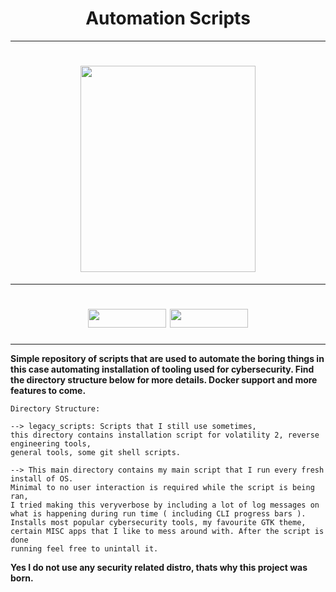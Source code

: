 
<h1 align="center">
   Automation Scripts  
</h1>

---

<h1 align="center">
  <img height="330" width="280" src="https://github.com/0x157/Scripts/assets/102762345/d92742b7-fc5e-4462-943c-eaacdfc91c5a">
</h1>

---

<h1 align="center">
  <img height="30" width="125" src="https://img.shields.io/badge/Script-Passing-FF9FE5">
  <img height="30" width="125" src="https://img.shields.io/badge/Language-Python3-D0D38F">
</h1>

---

**Simple repository of scripts that are used to automate the boring things in this case automating installation of tooling used for cybersecurity. Find the directory structure below for more details. Docker support and more features to come.**

```
Directory Structure:

--> legacy_scripts: Scripts that I still use sometimes,
this directory contains installation script for volatility 2, reverse engineering tools,
general tools, some git shell scripts.

--> This main directory contains my main script that I run every fresh install of OS.
Minimal to no user interaction is required while the script is being ran,
I tried making this veryverbose by including a lot of log messages on
what is happening during run time ( including CLI progress bars ).
Installs most popular cybersecurity tools, my favourite GTK theme,
certain MISC apps that I like to mess around with. After the script is done
running feel free to unintall it.

```
**Yes I do not use any security related distro, thats why this project was born.**

